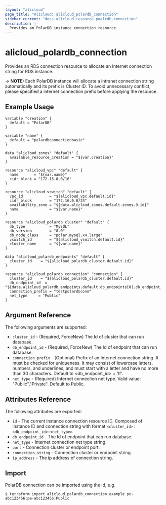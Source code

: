 ```yaml
---
layout: "alicloud"
page_title: "Alicloud: alicloud_polardb_connection"
sidebar_current: "docs-alicloud-resource-poalrdb-connection"
description: |-
  Provides an PolarDB instance connection resource.
---
```


# alicloud\_polardb\_connection

Provides an RDS connection resource to allocate an Internet connection string for RDS instance.

-> **NOTE:** Each PolarDB instance will allocate a intranet connection string automatically and its prefix is Cluster ID.
 To avoid unnecessary conflict, please specified a internet connection prefix before applying the resource.

## Example Usage

```
variable "creation" {
  default = "PolarDB"
}

variable "name" {
  default = "polardbconnectionbasic"
}

data "alicloud_zones" "default" {
  available_resource_creation = "${var.creation}"
}

resource "alicloud_vpc" "default" {
  name       = "${var.name}"
  cidr_block = "172.16.0.0/16"
}

resource "alicloud_vswitch" "default" {
  vpc_id            = "${alicloud_vpc.default.id}"
  cidr_block        = "172.16.0.0/24"
  availability_zone = "${data.alicloud_zones.default.zones.0.id}"
  name              = "${var.name}"
}

resource "alicloud_polardb_cluster" "default" {
  db_type           = "MySQL"
  db_version        = "8.0"
  db_node_class     = "polar.mysql.x4.large"
  vswitch_id        = "${alicloud_vswitch.default.id}"
  cluster_name      = "${var.name}"
}

data "alicloud_polardb_endpoints" "default" {
  cluster_id    = "${alicloud_polardb_cluster.default.id}"
}

resource "alicloud_polardb_connection" "connection" {
  cluster_id    = "${alicloud_polardb_cluster.default.id}"
  db_endpoint_id  = "${data.alicloud_polardb_endpoints.default.db_endpoints[0].db_endpoint_id}"
  connection_prefix = "testpolardbconn"
  net_type     = "Public"
}
```

## Argument Reference

The following arguments are supported:

* `cluster_id` - (Required, ForceNew) The Id of cluster that can run database.
* `db_endpoint_id` - (Required, ForceNew) The Id of endpoint that can run database.
* `connection_prefix` - (Optional) Prefix of an Internet connection string. It must be checked for uniqueness. It may consist of lowercase letters, numbers, and underlines, and must start with a letter and have no more than 30 characters. Default to <db_endpoint_id> + 'tf'.
* `net_type` - (Required) Internet connection net type. Valid value: "Public","Private". Default to Public.

## Attributes Reference

The following attributes are exported:

* `id` - The current instance connection resource ID. Composed of instance ID and connection string with format `<cluster_id>:<db_endpoint_id>:<net_type>`.
* `db_endpoint_id` - The Id of endpoint that can run database.
* `net_type` - Internet connection net type string.
* `port` - Connection cluster or endpoint port.
* `connection_string` - Connection cluster or endpoint string.
* `ip_address` - The ip address of connection string.

## Import

PolarDB connection can be imported using the id, e.g.

```
$ terraform import alicloud_polardb_connection.example pc-abc123456:pe-abc123456:Public
```